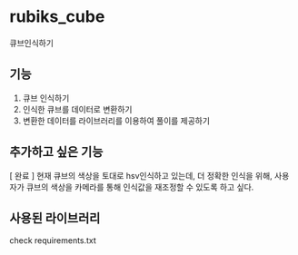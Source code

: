 # rubiks_cube

큐브인식하기

## 기능

1. 큐브 인식하기
2. 인식한 큐브를 데이터로 변환하기
3. 변환한 데이터를 라이브러리를 이용하여 풀이를 제공하기

## 추가하고 싶은 기능

[ 완료 ] 현재 큐브의 색상을 토대로 hsv인식하고 있는데, 더 정확한 인식을 위해, 사용자가 큐브의 색상을 카메라를 통해 인식값을 재조정할 수 있도록 하고 싶다.

## 사용된 라이브러리

check requirements.txt